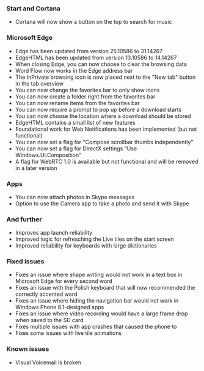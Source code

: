 ### Start and Cortana
- Cortana will now show a button on the top to search for music

### Microsoft Edge
- Edge has been updated from version 25.10586 to 31.14267
- EdgeHTML has been updated from version 13.10586 to 14.14267
- When closing Edge, you can now choose to clear the browsing data
- Word Flow now works in the Edge address bar
- The InPrivate browsing icon is now placed next to the "New tab" button in the tab overview
- You can now change the favorites bar to only show icons
- You can now create a folder right from the favorites bar
- You can now rename items from the favorites bar
- You can now require a prompt to pop up before a download starts
- You can now choose the location where a download should be stored
- EdgeHTML contains a small list of new features
 - Foundational work for Web Notifications has been implemented (but not functional)
 - You can now set a flag for "Compose scrollbar thumbs independently"
 - You can now set a flag for DirectX settings "Use Windows.UI.Composition"
 - A flag for WebRTC 1.0 is available but not functional and will be removed in a later version

### Apps
- You can now attach photos in Skype messages
- Option to use the Camera app to take a photo and send it with Skype

### And further
- Improves app launch reliability
- Improved logic for refresching the Live tiles on the start screen
- Improved reliability for keyboards with large dictionaries

### Fixed issues
- Fixes an issue where shape writing would not work in a text box in Microsoft Edge for every second word
- Fixes an issue with the Polish keyboard that will now recommended the correctly accented word
- Fixes an issue where hiding the navigation bar would not work in Windows Phone 8.1-designed apps
- Fixes an issue where video recording would have a large frame drop when saved to the SD card
- Fixes multiple issues with app crashes that caused the phone to 
- Fixes some issues with live tile animations

### Known issues
- Visual Voicemail is broken
